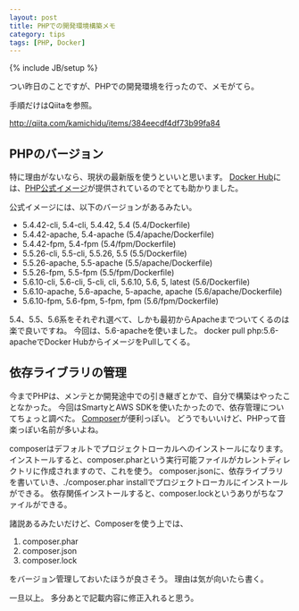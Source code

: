 ```yaml
---
layout: post
title: PHPでの開発環境構築メモ
category: tips
tags: [PHP, Docker]
---
```

{% include JB/setup %}

つい昨日のことですが、PHPでの開発環境を行ったので、メモがてら。

手順だけはQiitaを参照。

http://qiita.com/kamichidu/items/384eecdf4df73b99fa84


PHPのバージョン
------------------------------------------------------------------------------------------------------------------------
特に理由がないなら、現状の最新版を使うといいと思います。
[Docker Hub](https://registry.hub.docker.com/)には、[PHP公式イメージ](https://registry.hub.docker.com/_/php/)が提供されているのでとても助かりました。

公式イメージには、以下のバージョンがあるみたい。

* 5.4.42-cli, 5.4-cli, 5.4.42, 5.4 (5.4/Dockerfile)
* 5.4.42-apache, 5.4-apache (5.4/apache/Dockerfile)
* 5.4.42-fpm, 5.4-fpm (5.4/fpm/Dockerfile)
* 5.5.26-cli, 5.5-cli, 5.5.26, 5.5 (5.5/Dockerfile)
* 5.5.26-apache, 5.5-apache (5.5/apache/Dockerfile)
* 5.5.26-fpm, 5.5-fpm (5.5/fpm/Dockerfile)
* 5.6.10-cli, 5.6-cli, 5-cli, cli, 5.6.10, 5.6, 5, latest (5.6/Dockerfile)
* 5.6.10-apache, 5.6-apache, 5-apache, apache (5.6/apache/Dockerfile)
* 5.6.10-fpm, 5.6-fpm, 5-fpm, fpm (5.6/fpm/Dockerfile)

5.4、5.5、5.6系をそれぞれ選べて、しかも最初からApacheまでついてくるのは楽で良いですね。
今回は、5.6-apacheを使いました。
docker pull php:5.6-apacheでDocker HubからイメージをPullしてくる。


依存ライブラリの管理
------------------------------------------------------------------------------------------------------------------------
今までPHPは、メンテとか開発途中での引き継ぎとかで、自分で構築はやったことなかった。
今回はSmartyとAWS SDKを使いたかったので、依存管理についてちょっと調べた。
[Composer](https://getcomposer.org/)が便利っぽい。
どうでもいいけど、PHPって音楽っぽい名前が多いよね。

composerはデフォルトでプロジェクトローカルへのインストールになります。
インストールすると、composer.pharという実行可能ファイルがカレントディレクトリに作成されますので、これを使う。
composer.jsonに、依存ライブラリを書いていき、./composer.phar installでプロジェクトローカルにインストールができる。
依存関係インストールすると、composer.lockというありがちなファイルができる。

諸説あるみたいだけど、Composerを使う上では、

1. composer.phar
1. composer.json
1. composer.lock

をバージョン管理しておいたほうが良さそう。
理由は気が向いたら書く。

一旦以上。
多分あとで記載内容に修正入れると思う。
